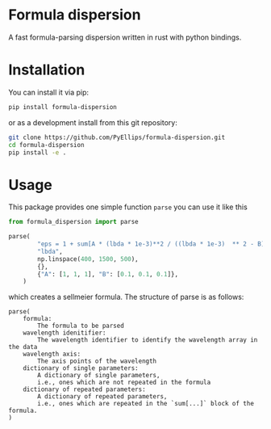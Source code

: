 # Formula dispersion

A fast formula-parsing dispersion written in rust with python bindings.

# Installation

You can install it via pip:

```sh
pip install formula-dispersion
```

or as a development install from this git repository:

```sh
git clone https://github.com/PyEllips/formula-dispersion.git
cd formula-dispersion
pip install -e .
```

# Usage
This package provides one simple function `parse` you can use it like this

```python
from formula_dispersion import parse

parse(
        "eps = 1 + sum[A * (lbda * 1e-3)**2 / ((lbda * 1e-3)  ** 2 - B)]",
        "lbda",
        np.linspace(400, 1500, 500),
        {},
        {"A": [1, 1, 1], "B": [0.1, 0.1, 0.1]},
    )
```

which creates a sellmeier formula. The structure of parse is as follows:
```
parse(
    formula:
        The formula to be parsed
    wavelength idenitifier:
        The wavelength identifier to identify the wavelength array in the data
    wavelength axis:
        The axis points of the wavelength
    dictionary of single parameters:
        A dictionary of single parameters,
        i.e., ones which are not repeated in the formula
    dictionary of repeated parameters:
        A dictionary of repeated parameters,
        i.e., ones which are repeated in the `sum[...]` block of the formula.
)
```
